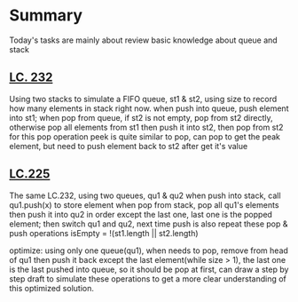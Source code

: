 # Summary
Today's tasks are mainly about review basic knowledge about queue and stack

## [LC. 232](https://leetcode.com/problems/implement-queue-using-stacks/description/)
Using two stacks to simulate a FIFO queue, st1 & st2, using size to record how many elements in stack right now.
when push into queue, push element into st1;
when pop from queue, 
if st2 is not empty, pop from st2 directly, 
otherwise pop all elements from st1 then push it into st2, then pop from st2 for this pop operation
peek is quite similar to pop, can pop to get the peak element, but need to push element back to st2 after get it's value



## [LC.225](https://leetcode.com/problems/implement-stack-using-queues/)
The same LC.232, using two queues, qu1 & qu2
when push into stack, call qu1.push(x) to store element
when pop from stack, pop all qu1's elements then push it into qu2 in order except the last one, last one is the popped element; then switch qu1 and qu2, next time push is also repeat these pop & push operations
isEmpty = !(st1.length || st2.length)

optimize:
using only one queue(qu1), when needs to pop, remove from head of qu1 then push it back except the last element(while size > 1),
the last one is the last pushed into queue, so it should be pop at first, can draw a step by step draft to simulate these operations to get a more clear understanding of this optimized solution.